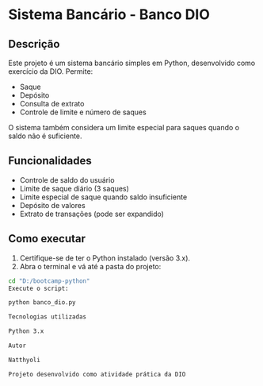 # Sistema Bancário - Banco DIO

## Descrição
Este projeto é um sistema bancário simples em Python, desenvolvido como exercício da DIO. 
Permite:
- Saque
- Depósito
- Consulta de extrato
- Controle de limite e número de saques

O sistema também considera um limite especial para saques quando o saldo não é suficiente.

## Funcionalidades
- Controle de saldo do usuário
- Limite de saque diário (3 saques)
- Limite especial de saque quando saldo insuficiente
- Depósito de valores
- Extrato de transações (pode ser expandido)

## Como executar
1. Certifique-se de ter o Python instalado (versão 3.x).  
2. Abra o terminal e vá até a pasta do projeto:
```bash
cd "D:/bootcamp-python"
Execute o script:

python banco_dio.py

Tecnologias utilizadas

Python 3.x

Autor

Natthyoli

Projeto desenvolvido como atividade prática da DIO
